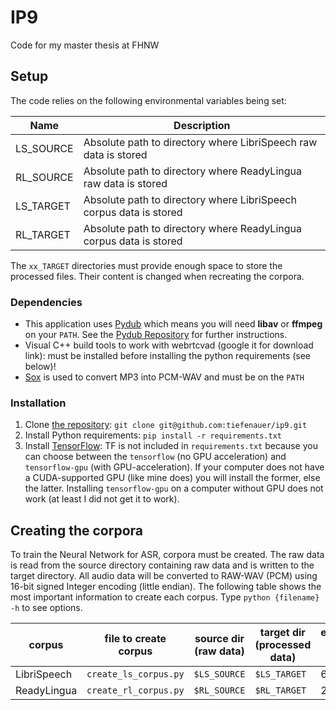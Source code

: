 # IP9
Code for my master thesis at FHNW

## Setup
The code relies on the following environmental variables being set:

| Name | Description |
|---|---|
| LS_SOURCE | Absolute path to directory where LibriSpeech raw data is stored |
| RL_SOURCE | Absolute path to directory where ReadyLingua raw data is stored |
| LS_TARGET | Absolute path to directory where LibriSpeech corpus data is stored |
| RL_TARGET | Absolute path to directory where ReadyLingua corpus data is stored |

The `xx_TARGET` directories must provide enough space to store the processed files. Their content is changed when recreating the corpora.

### Dependencies

* This application uses [Pydub](http://pydub.com/) which means you will need **libav** or **ffmpeg** on your `PATH`. See the [Pydub Repository](https://github.com/jiaaro/pydub#installation) for further instructions.
* Visual C++ build tools to work with webrtcvad (google it for download link): must be installed before installing the python requirements (see below)!
* [Sox](http://sox.sourceforge.net/) is used to convert MP3 into PCM-WAV and must be on the `PATH`

### Installation
1. Clone [the repository](https://github.com/tiefenauer/ip9): `git clone git@github.com:tiefenauer/ip9.git` 
2. Install Python requirements: `pip install -r requirements.txt`
3. Install [TensorFlow](https://www.tensorflow.org/install/): TF is not included in `requirements.txt` because you can choose between the `tensorflow` (no GPU acceleration) and `tensorflow-gpu` (with GPU-acceleration). If your computer does not have a CUDA-supported GPU (like mine does) you will install the former, else the latter. Installing `tensorflow-gpu` on a computer without GPU does not work (at least I did not get it to work).

## Creating the corpora

To train the Neural Network for ASR, corpora must be created. The raw data is read from the source directory containing raw data and is written to the target directory. All audio data will be converted to RAW-WAV (PCM) using 16-bit signed Integer encoding (little endian). The following table shows the most important information to create each corpus. Type `python {filename} -h` to see options.

| corpus | file to create corpus | source dir (raw data) | target dir (processed data) | estimated time needed |
|---|---|---|---|---|
| LibriSpeech | `create_ls_corpus.py` | `$LS_SOURCE` | `$LS_TARGET` | 6-7h |
| ReadyLingua | `create_rl_corpus.py` | `$RL_SOURCE` | `$RL_TARGET` | 2-3m |
